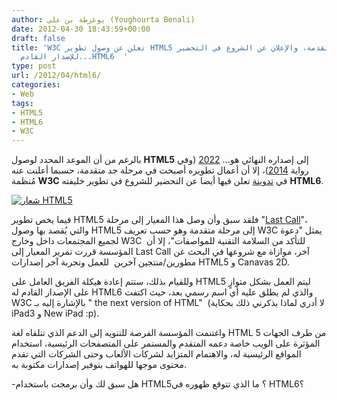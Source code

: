 ```yaml
---
author: يوغرطة بن علي (Youghourta Benali)
date: 2012-04-30 18:43:59+00:00
draft: false
title: 'W3C تعلن عن وصول تطوير HTML5 إلى مراحل متقدمة، والإعلان عن الشروع في التحضير
  للإصدار القادم...HTML6  '
type: post
url: /2012/04/html6/
categories:
- Web
tags:
- HTML5
- HTML6
- W3C
---
```


بالرغم من أن الموعد المحدد لوصول **HTML5** إلى إصداره النهائي هو... [2022](http://html5doctor.com/2022-or-when-will-html-5-be-ready/) (وفي رواية [2014](http://www.webmonkey.com/2011/02/html5-will-be-done-in-2014-what-comes-next/))، إلا أن أعمال تطويره أصبحت في مرحلة جد متقدمة، حسبما أعلنت عنه مُنظمة **W3C** في [تدوينة](http://www.w3.org/QA/2012/04/progress_on_html5.html) تعلن فيها أيضا عن التحضير للشروع في تطوير خليفته **HTML6**.




[![شعار HTML5](https://www.it-scoop.com/wp-content/uploads/2012/04/HTML5-Logo.png)
](https://www.it-scoop.com/wp-content/uploads/2012/04/HTML5-Logo.png)




فيما يخص تطوير HTML5 فلقد سبق وأن وصل هذا المعيار إلى مرحلة "[Last Call](http://www.w3.org/2011/02/htmlwg-pr.html.en)"، والتي يُقصد بها وصول HTML5 إلى مرحلة متقدمة وهو حسب تعريف W3C يمثل "دعوة لجميع المجتمعات داخل وخارج W3C  للتأكد من السلامة التقنية للمواصفات"، إلا أن المؤسسة قررت تمرير المعيار إلى Last Call آخر، موازاة مع شروعها في البحث عن مطورين/منتجين آخرين  للعمل وتجربة آخر إصدارات HTML5 و Canavas 2D.




وللقيام بذلك، ستتم إعادة هيكلة الفريق العامل على HTML5 ليتم العمل بشكل متوازٍ على الإصدار القادم له HTML6 والذي لم يطلق عليه أي اسم رسمي بعد، حيث اكتفت W3C بالإشارة إليه بـ " the next version of HTML"  (لا أدري لماذا يذكرني ذلك بحكاية iPad3 و New iPad :p).




واغتنمت المؤسسة الفرصة للتنويه إلى الدعم الذي تتلقاه لغة HTML 5 من طرف الجهات المؤثرة على الويب خاصة دعمه المتقدم والمستمر على المتصفحات الرئيسية، استخدام المواقع الرئيسية له، والاهتمام المتزايد لشركات الألعاب وحتى الشركات التي تقدم محتوى موجها للهواتف بتوفير إصدارات مكتوبة به.




-هل سبق لك وأن برمجت باستخدام HTML5؟ ما الذي تتوقع ظهوره في HTML6؟
